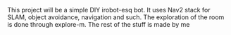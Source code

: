 This project will be a simple DIY irobot-esq bot.
It uses Nav2 stack for SLAM, object avoidance, navigation and such.
The exploration of the room is done through explore-m.
The rest of the stuff is made by me
